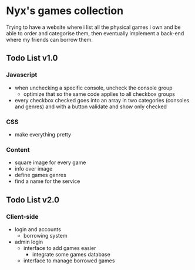 # Nyx's games collection

Trying to have a website where i list all the physical games i own and be able to order and categorise them, then eventually implement a back-end where my friends can borrow them.

## Todo List v1.0

### Javascript

- when unchecking a specific console, uncheck the console group
    - optimize that so the same code applies to all checkbox groups
- every checkbox checked goes into an array in two categories (consoles and genres) and with a button validate and show only checked

### CSS

- make everything pretty

### Content

- square image for every game
- info over image
- define games genres
- find a name for the service

## Todo List v2.0

### Client-side

- login and accounts
    - borrowing system
- admin login
    - interface to add games easier
        - integrate some games database
    - interface to manage borrowed games